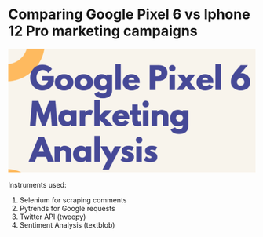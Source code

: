 # Comparing Google Pixel 6 vs Iphone 12 Pro marketing campaigns

![Screenshot](screen.png)

Instruments used:
1) Selenium for scraping comments
2) Pytrends for Google requests
3) Twitter API (tweepy)
4) Sentiment Analysis (textblob)
